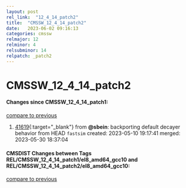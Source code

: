 ```yaml
---
layout: post
rel_link:  "12_4_14_patch2"
title:  "CMSSW_12_4_14_patch2"
date:   2023-06-02 09:16:13
categories: cmssw
relmajor: 12
relminor: 4
relsubminor: 14
relpatch: _patch2
---
```


# CMSSW_12_4_14_patch2
#### Changes since CMSSW_12_4_14_patch1:
[compare to previous](https://github.com/cms-sw/cmssw/compare/CMSSW_12_4_14_patch1...CMSSW_12_4_14_patch2)



1. [41619](http://github.com/cms-sw/cmssw/pull/41619){:target="_blank"}  from **@sbein**: backporting default decayer behavior from HEAD `fastsim` created: 2023-05-10 19:17:41 merged: 2023-05-30 18:37:04

#### CMSDIST Changes between Tags REL/CMSSW_12_4_14_patch1/el8_amd64_gcc10 and REL/CMSSW_12_4_14_patch2/el8_amd64_gcc10:
[compare to previous](https://github.com/cms-sw/cmsdist/compare/REL/CMSSW_12_4_14_patch1/el8_amd64_gcc10...REL/CMSSW_12_4_14_patch2/el8_amd64_gcc10)


